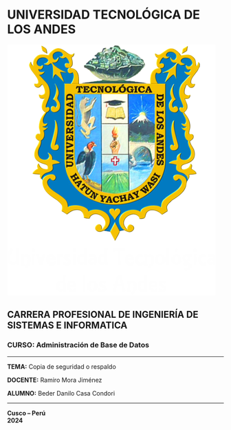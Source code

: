 # UNIVERSIDAD TECNOLÓGICA DE LOS ANDES

![Texto alternativo](images/logo-utea.webp)

## CARRERA PROFESIONAL DE INGENIERÍA DE SISTEMAS E INFORMATICA

### CURSO: Administración de Base de Datos

---

**TEMA:** Copia de seguridad o respaldo

**DOCENTE:** Ramiro Mora Jiménez

**ALUMNO:** Beder Danilo Casa Condori

---

**Cusco – Perú**  
**2024**
